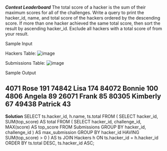 
***Contest Leaderboard***
The total score of a hacker is the sum of their maximum scores for all of the challenges. Write a query to print the hacker_id, name, and total score of the hackers ordered by the descending score. If more than one hacker achieved the same total score, then sort the result by ascending hacker_id. Exclude all hackers with a total score of  from your result.

Sample Input

Hackers Table: 
![image](https://github.com/YaoSheng-Yu/HackerRank-SQL-practice/assets/144596901/4711d68c-6878-487a-a32e-4eb3112b6512)


Submissions Table: 
![image](https://github.com/YaoSheng-Yu/HackerRank-SQL-practice/assets/144596901/6eb00e34-b398-4085-a3fc-6af9c42b0815)


Sample Output

4071 Rose 191
74842 Lisa 174
84072 Bonnie 100
4806 Angela 89
26071 Frank 85
80305 Kimberly 67
49438 Patrick 43
---------------------------------------
**Solution**
SELECT ts.hacker_id, h.name, ts.total
FROM (
    SELECT hacker_id, SUM(top_score) AS total
    FROM (
        SELECT hacker_id, challenge_id, MAX(score) AS top_score
        FROM Submissions
        GROUP BY hacker_id, challenge_id
    ) AS max_submission
    GROUP BY hacker_id
    HAVING SUM(top_score) > 0
) AS ts
JOIN Hackers h ON ts.hacker_id = h.hacker_id
ORDER BY ts.total DESC, ts.hacker_id ASC;
